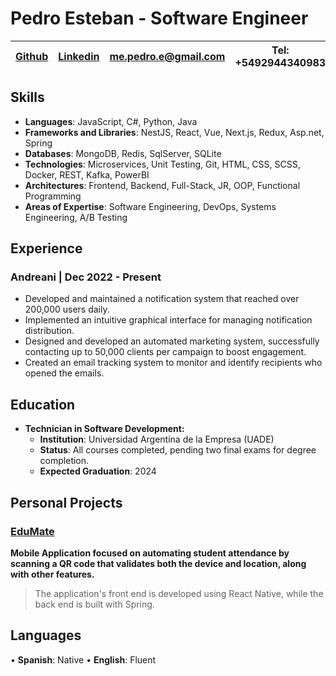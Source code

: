 # Pedro Esteban - Software Engineer

 | [Github](https://github.com/pepuwu) | [Linkedin](https://www.linkedin.com/in/pedro-esteban-925903215/) | [me.pedro.e@gmail.com](mailto:me.pedro.e@gmail.com) | Tel: +5492944340983 |
 | ----------------------------------------- | -------------------------------------------------------- | --------------------------------------------------- | ------------------ |

## Skills

- **Languages**: JavaScript, C#, Python, Java
- **Frameworks and Libraries**: NestJS, React, Vue, Next.js, Redux, Asp.net, Spring
- **Databases**: MongoDB, Redis, SqlServer, SQLite
- **Technologies**: Microservices, Unit Testing, Git, HTML, CSS, SCSS, Docker, REST, Kafka, PowerBI
- **Architectures**: Frontend, Backend, Full-Stack, JR, OOP, Functional Programming
- **Areas of Expertise**: Software Engineering, DevOps, Systems Engineering, A/B Testing

## Experience

### Andreani | Dec 2022 - Present

- Developed and maintained a notification system that reached over 200,000 users daily.
- Implemented an intuitive graphical interface for managing notification distribution.
- Designed and developed an automated marketing system, successfully contacting up to 50,000 clients per campaign to boost engagement.
- Created an email tracking system to monitor and identify recipients who opened the emails.

## Education
-  **Technician in Software Development:**
    - **Institution**: Universidad Argentina de la Empresa (UADE)
    - **Status**: All courses completed, pending two final exams for degree completion.
    - **Expected Graduation**: 2024

## Personal Projects

### [EduMate](https://github.com/pepuwu/eduMATE)

**Mobile Application focused on automating student attendance by scanning a QR code that validates both the device and location, along with other features.**

> The application's front end is developed using React Native, while the back end is built with Spring.

## Languages

• **Spanish**: Native
• **English**: Fluent